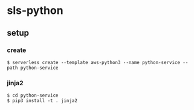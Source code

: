 # sls-python

## setup
### create 

```
$ serverless create --template aws-python3 --name python-service --path python-service
```

### jinja2

```
$ cd python-service
$ pip3 install -t . jinja2
```